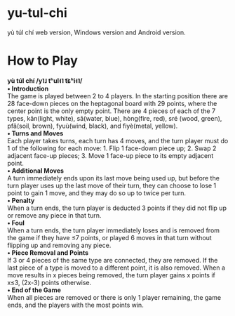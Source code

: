 # yu-tul-chi
yù túl chí web version, Windows version and Android version.


# How to Play  
**yù túl chí /y˥˩ tʰul˧˥ t͡ɕʰi˧˥/**  
**• Introduction**  
The game is played between 2 to 4 players. In the starting position there are 28 face-down pieces on the heptagonal board with 29 points, where the center point is the only empty point. There are 4 pieces of each of the 7 types, kān(light, white), sā(water, blue), hòng(fire, red), sré (wood, green), pfǎ(soil, brown), fyuù(wind, black), and fiyè(metal, yellow).  
**• Turns and Moves**  
Each player takes turns, each turn has 4 moves, and the turn player must do 1 of the following for each move: 1. Flip 1 face-down piece up; 2. Swap 2 adjacent face-up pieces; 3. Move 1 face-up piece to its empty adjacent point.  
**• Additional Moves**  
A turn immediately ends upon its last move being used up, but before the turn player uses up the last move of their turn, they can choose to lose 1 point to gain 1 move, and they may do so up to twice per turn.  
**• Penalty**  
When a turn ends, the turn player is deducted 3 points if they did not flip up or remove any piece in that turn.  
**• Foul**  
When a turn ends, the turn player immediately loses and is removed from the game if they have ≤7 points, or played 6 moves in that turn without flipping up and removing any piece.  
**• Piece Removal and Points**  
If 3 or 4 pieces of the same type are connected, they are removed. If the last piece of a type is moved to a different point, it is also removed. When a move results in x pieces being removed, the turn player gains x points if x≤3, (2x-3) points otherwise.  
**• End of the Game**  
When all pieces are removed or there is only 1 player remaining, the game ends, and the players with the most points win.
